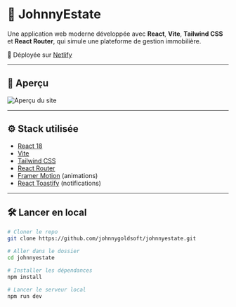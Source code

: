 # 🏡 JohnnyEstate

Une application web moderne développée avec **React**, **Vite**, **Tailwind CSS** et **React Router**, qui simule une plateforme de gestion immobilière.

🚀 Déployée sur [Netlify](https://johnnyestate.netlify.app)

---

## 📸 Aperçu

![Aperçu du site](https://user-images.githubusercontent.com/00000000/preview.png) <!-- remplace par un vrai screenshot ou gif + lien -->

---

## ⚙️ Stack utilisée

- [React 18](https://react.dev)
- [Vite](https://vitejs.dev)
- [Tailwind CSS](https://tailwindcss.com/)
- [React Router](https://reactrouter.com/)
- [Framer Motion](https://www.framer.com/motion/) (animations)
- [React Toastify](https://fkhadra.github.io/react-toastify/) (notifications)

---

## 🛠️ Lancer en local

```bash
# Cloner le repo
git clone https://github.com/johnnygoldsoft/johnnyestate.git

# Aller dans le dossier
cd johnnyestate

# Installer les dépendances
npm install

# Lancer le serveur local
npm run dev
